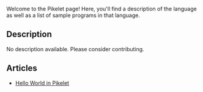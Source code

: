 Welcome to the Pikelet page! Here, you'll find a description of the language as well as a list of sample programs in that language.

## Description

No description available. Please consider contributing.

## Articles

- [Hello World in Pikelet](https://sampleprograms.io/projects/hello-world/pikelet)